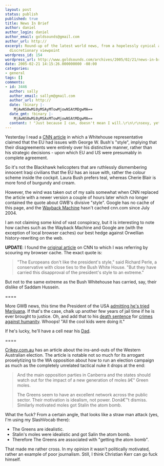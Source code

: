 ```yaml
---
layout: post
status: publish
published: true
title: News In Brief
author: daniel
author_login: daniel
author_email: goldsounds@gmail.com
author_url: http://
excerpt: Round-up of the latest world news, from a hopelessly cynical and completely
  discretionary viewpoint
wordpress_id: 154
wordpress_url: http://www.goldsounds.com/archives/2005/02/21/news-in-brief/
date: 2005-02-21 14:15:26.000000000 -08:00
categories:
- general
tags: []
comments:
- id: 3446
  author: sally
  author_email: sallym@gmail.com
  author_url: http://
  date: !binary |-
    MjAwNS0wMi0yMSAyMTowMjowNSAtMDgwMA==
  date_gmt: !binary |-
    MjAwNS0wMi0yMSAxMTowMjowNSAtMDgwMA==
  content: ! "Just because I can, doesn't mean I will.\r\n\r\nsexy, yet bitchy\r\nme"
---
```

Yesterday I read a <a href="http://www.cnn.com/2005/WORLD/europe/02/20/bush.europe/index.html">CNN article</a> in which a Whitehouse representative claimed that the EU had issues with George W. Bush's "style", implying that their disagreements were entirely over his distinctive manner, rather than his strategic decisions - upon which EU and US were presumably in complete agreement.

So it's not the Blackhawk helicopters that are ruthlessly dismembering innocent Iraqi civilians that the EU has an issue with, rather the colour scheme inside the cockpit. Laura Bush prefers teal, whereas Cherie Blair is more fond of burgundy and cream.

However, the wind was taken out of my sails somewhat when CNN replaced the article with a newer version a couple of hours later which no longer contained the quote about GWB's divisive "style". Google has no cache of this page, and the <a href="http://web.archive.org/web/*/http://cnn.com">Wayback Machine</a> hasn't cached cnn.com since July 2004.

I am not claiming some kind of vast conspiracy, but it is interesting to note how caches such as the Wayback Machine and Google are (with the exception of local browser caches) our best hedge against Orwellian history-rewriting on the web.

<strong>UPDATE</strong>: I found the <a href="http://edition.cnn.com/2005/WORLD/europe/02/19/bush.europe/index.html">original article</a> on CNN to which I was referring by scouring my browser cache. The exact quote is:

<blockquote>"The Europeans don't like the president's style," said Richard Perle, a conservative with close ties to the Bush White House. "But they have carried this disapproval of the president's style to an extreme."</blockquote>

 But not to the same extreme as the Bush Whitehouse has carried, say, their dislike of Saddam Hussein.

====

More GWB news, this time the President of the USA <a href="http://www.abc.net.au/am/content/2005/s1307155.htm">admitting he's tried Marijuana</a>. If that's the case, chalk up another few years of jail time if he is ever brought to justice. Oh, and add that to his <a href="http://msnbc.msn.com/id/4999734/">death sentence</a> for <a href="http://counterpunch.org/stephens05202004.html">crimes against humanity</a>. Whoops! "All the cool kids were doing it."

If he's lucky, he'll have a cell near his <a href="http://deoxy.org/wc/warcrim2.htm">Dad</a>.

====

<a href="http://www.crikey.com.au/politics/2005/02/21-0003.html">Crikey.com.au</a> has an article about the ins-and-outs of the Western Australian election. The article is notable not so much for its arrogant proselytizing to the WA opposition about how to run an election campaign as much as the completely unrelated tactical nuke it drops at the end:

<blockquote>
And the main opposition parties in Canberra and the states should watch out for the impact of a new generation of moles &acirc;&euro;&ldquo; Green moles.

The Greens seem to have an excellent network across the public sector. Their motivation is idealism, not power. Don&acirc;&euro;&trade;t dismiss. Similarly motivated moles got Stalin the atom bomb.</blockquote>

What the fuck? From a certain angle, that looks like a straw man attack (yes, I'm using my SlashVocab there):

<ul>
<li>The Greens are idealistic.</li>
<li>Stalin's moles were idealistic and got Salin the atom bomb.</li>
<li>Therefore The Greens are associated with "getting the atom bomb".</li>
</ul>

That made me rather cross. In my opinion it wasn't politically motivated, rather an example of poor journalism. Still, I think Christian Kerr can go fuck himself.
